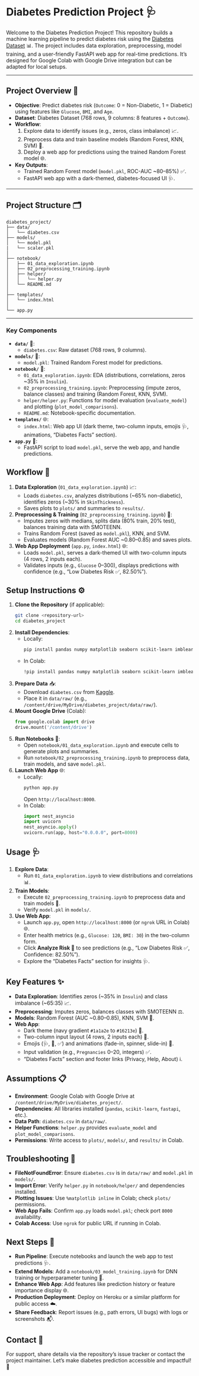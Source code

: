 # Diabetes Prediction Project 🩺

Welcome to the Diabetes Prediction Project! This repository builds a machine learning pipeline to predict diabetes risk using the [Diabetes Dataset](https://www.kaggle.com/datasets/mathchi/diabetes-data-set) 📊. The project includes data exploration, preprocessing, model training, and a user-friendly FastAPI web app for real-time predictions. It’s designed for Google Colab with Google Drive integration but can be adapted for local setups.

---

## Project Overview 🌟
- **Objective**: Predict diabetes risk (`Outcome`: 0 = Non-Diabetic, 1 = Diabetic) using features like `Glucose`, `BMI`, and `Age`.
- **Dataset**: Diabetes Dataset (768 rows, 9 columns: 8 features + `Outcome`).
- **Workflow**:
  1. Explore data to identify issues (e.g., zeros, class imbalance) 📈.
  2. Preprocess data and train baseline models (Random Forest, KNN, SVM) 🤖.
  3. Deploy a web app for predictions using the trained Random Forest model 🌐.
- **Key Outputs**:
  - Trained Random Forest model (`model.pkl`, ROC-AUC ~80–85%) ✅.
  - FastAPI web app with a dark-themed, diabetes-focused UI 🩺.

---

## Project Structure 🗂️
```
diabetes_project/
├── data/
│   └── diabetes.csv
├── models/
│   └── model.pkl
|   └── scaler.pkl
│
├── notebook/
│   ├── 01_data_exploration.ipynb
│   ├── 02_preprocessing_training.ipynb
│   ├── helper/
│   │   └── helper.py
│   └── README.md
│
├── templates/
│   └── index.html
│
└── app.py
```

---

### Key Components
- **`data/`** 📂:
  - `diabetes.csv`: Raw dataset (768 rows, 9 columns).
- **`models/`** 🤖:
  - `model.pkl`: Trained Random Forest model for predictions.
- **`notebook/`** 📓:
  - `01_data_exploration.ipynb`: EDA (distributions, correlations, zeros ~35% in `Insulin`).
  - `02_preprocessing_training.ipynb`: Preprocessing (impute zeros, balance classes) and training (Random Forest, KNN, SVM).
  - `helper/helper.py`: Functions for model evaluation (`evaluate_model`) and plotting (`plot_model_comparisons`).
  - `README.md`: Notebook-specific documentation.
- **`templates/`** 🌐:
  - `index.html`: Web app UI (dark theme, two-column inputs, emojis 🩺, animations, “Diabetes Facts” section).
- **`app.py`** 🚀:
  - FastAPI script to load `model.pkl`, serve the web app, and handle predictions.

## Workflow 🔄
1. **Data Exploration** (`01_data_exploration.ipynb`) 📈:
   - Loads `diabetes.csv`, analyzes distributions (~65% non-diabetic), identifies zeros (~30% in `SkinThickness`).
   - Saves plots to `plots/` and summaries to `results/`.
2. **Preprocessing & Training** (`02_preprocessing_training.ipynb`) 🤖:
   - Imputes zeros with medians, splits data (80% train, 20% test), balances training data with SMOTEENN.
   - Trains Random Forest (saved as `model.pkl`), KNN, and SVM.
   - Evaluates models (Random Forest AUC ~0.80–0.85) and saves plots.
3. **Web App Deployment** (`app.py`, `index.html`) 🌐:
   - Loads `model.pkl`, serves a dark-themed UI with two-column inputs (4 rows, 2 inputs each).
   - Validates inputs (e.g., `Glucose` 0–300), displays predictions with confidence (e.g., “Low Diabetes Risk ✅, 82.50%”).

## Setup Instructions ⚙️
1. **Clone the Repository** (if applicable):
   ```bash
   git clone <repository-url>
   cd diabetes_project
   ```
2. **Install Dependencies**:
   - Locally:
     ```bash
     pip install pandas numpy matplotlib seaborn scikit-learn imblearn fastapi uvicorn jinja2
     ```
   - In Colab:
     ```bash
     !pip install pandas numpy matplotlib seaborn scikit-learn imblearn fastapi uvicorn jinja2 nest-asyncio
     ```
3. **Prepare Data** 📥:
   - Download `diabetes.csv` from [Kaggle](https://www.kaggle.com/datasets/mathchi/diabetes-data-set).
   - Place it in `data/raw/` (e.g., `/content/drive/MyDrive/diabetes_project/data/raw/`).
4. **Mount Google Drive** (Colab):
   ```python
   from google.colab import drive
   drive.mount('/content/drive')
   ```
5. **Run Notebooks** 📓:
   - Open `notebook/01_data_exploration.ipynb` and execute cells to generate plots and summaries.
   - Run `notebook/02_preprocessing_training.ipynb` to preprocess data, train models, and save `model.pkl`.
6. **Launch Web App** 🌐:
   - Locally:
     ```bash
     python app.py
     ```
     Open `http://localhost:8000`.
   - In Colab:
     ```python
     import nest_asyncio
     import uvicorn
     nest_asyncio.apply()
     uvicorn.run(app, host="0.0.0.0", port=8000)
     ```

## Usage 🩺
1. **Explore Data**:
   - Run `01_data_exploration.ipynb` to view distributions and correlations 📊.
2. **Train Models**:
   - Execute `02_preprocessing_training.ipynb` to preprocess data and train models 🤖.
   - Verify `model.pkl` in `models/`.
3. **Use Web App**:
   - Launch `app.py`, open `http://localhost:8000` (or `ngrok` URL in Colab) 🌐.
   - Enter health metrics (e.g., `Glucose: 120`, `BMI: 30`) in the two-column form.
   - Click **Analyze Risk 🚀** to see predictions (e.g., “Low Diabetes Risk ✅, Confidence: 82.50%”).
   - Explore the “Diabetes Facts” section for insights 🩺.

## Key Features ✨
- **Data Exploration**: Identifies zeros (~35% in `Insulin`) and class imbalance (~65:35) 📈.
- **Preprocessing**: Imputes zeros, balances classes with SMOTEENN ⚖️.
- **Models**: Random Forest (AUC ~0.80–0.85), KNN, SVM 🤖.
- **Web App**:
  - Dark theme (navy gradient `#1a1a2e` to `#16213e`) 🌙.
  - Two-column input layout (4 rows, 2 inputs each) 📝.
  - Emojis (🩺, 💉, ✅) and animations (fade-in, spinner, slide-in) 🎉.
  - Input validation (e.g., `Pregnancies` 0–20, integers) ✅.
  - “Diabetes Facts” section and footer links (Privacy, Help, About) ℹ️.

## Assumptions 📋
- **Environment**: Google Colab with Google Drive at `/content/drive/MyDrive/diabetes_project/`.
- **Dependencies**: All libraries installed (`pandas`, `scikit-learn`, `fastapi`, etc.).
- **Data Path**: `diabetes.csv` in `data/raw/`.
- **Helper Functions**: `helper.py` provides `evaluate_model` and `plot_model_comparisons`.
- **Permissions**: Write access to `plots/`, `models/`, and `results/` in Colab.

## Troubleshooting 🔧
- **FileNotFoundError**: Ensure `diabetes.csv` is in `data/raw/` and `model.pkl` in `models/`.
- **Import Error**: Verify `helper.py` in `notebook/helper/` and dependencies installed.
- **Plotting Issues**: Use `%matplotlib inline` in Colab; check `plots/` permissions.
- **Web App Fails**: Confirm `app.py` loads `model.pkl`; check port `8000` availability.
- **Colab Access**: Use `ngrok` for public URL if running in Colab.

## Next Steps 🚀
- **Run Pipeline**: Execute notebooks and launch the web app to test predictions 🩺.
- **Extend Models**: Add a `notebook/03_model_training.ipynb` for DNN training or hyperparameter tuning 🤖.
- **Enhance Web App**: Add features like prediction history or feature importance display 🌐.
- **Production Deployment**: Deploy on Heroku or a similar platform for public access ☁️.
- **Share Feedback**: Report issues (e.g., path errors, UI bugs) with logs or screenshots 📬.

## Contact 📧
For support, share details via the repository’s issue tracker or contact the project maintainer. Let’s make diabetes prediction accessible and impactful! 🌟